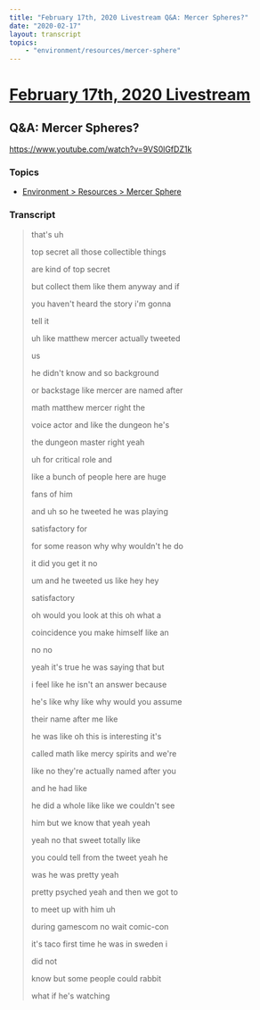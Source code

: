 ```yaml
---
title: "February 17th, 2020 Livestream Q&A: Mercer Spheres?"
date: "2020-02-17"
layout: transcript
topics:
    - "environment/resources/mercer-sphere"
---
```

# [February 17th, 2020 Livestream](../2020-02-17.md)
## Q&A: Mercer Spheres?
https://www.youtube.com/watch?v=9VS0lGfDZ1k

### Topics
* [Environment > Resources > Mercer Sphere](../topics/environment/resources/mercer-sphere.md)

### Transcript

> that's uh
> 
> top secret all those collectible things
> 
> are kind of top secret
> 
> but collect them like them anyway and if
> 
> you haven't heard the story i'm gonna
> 
> tell it
> 
> uh like matthew mercer actually tweeted
> 
> us
> 
> he didn't know and so background
> 
> or backstage like mercer are named after
> 
> math matthew mercer right the
> 
> voice actor and like the dungeon he's
> 
> the dungeon master right yeah
> 
> uh for critical role and
> 
> like a bunch of people here are huge
> 
> fans of him
> 
> and uh so he tweeted he was playing
> 
> satisfactory for
> 
> for some reason why why wouldn't he do
> 
> it did you get it no
> 
> um and he tweeted us like hey hey
> 
> satisfactory
> 
> oh would you look at this oh what a
> 
> coincidence you make himself like an
> 
>  no no
> 
> yeah it's true he was saying that but
> 
> i feel like he isn't an answer because
> 
> he's like why like why would you assume
> 
> their name after me like
> 
> he was like oh this is interesting it's
> 
> called math like mercy spirits and we're
> 
> like no they're actually named after you
> 
> and he had like
> 
> he did a whole like like we couldn't see
> 
> him but we know that yeah yeah
> 
> yeah no that sweet totally like
> 
> you could tell from the tweet yeah he
> 
> was he was pretty yeah
> 
> pretty psyched yeah and then we got to
> 
> to meet up with him uh
> 
> during gamescom no wait comic-con
> 
> it's taco first time he was in sweden i
> 
> did not
> 
> know but some people could rabbit
> 
> what if he's watching
> 

